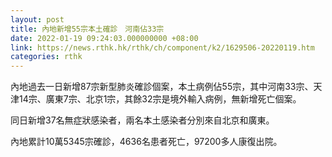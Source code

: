 ```yaml
---
layout: post
title: 內地新增55宗本土確診　河南佔33宗
date: 2022-01-19 09:24:03.000000000 +08:00
link: https://news.rthk.hk/rthk/ch/component/k2/1629506-20220119.htm
categories: rthk
---
```


內地過去一日新增87宗新型肺炎確診個案，本土病例佔55宗，其中河南33宗、天津14宗、廣東7宗、北京1宗，其餘32宗是境外輸入病例，無新增死亡個案。

同日新增37名無症狀感染者，兩名本土感染者分別來自北京和廣東。

內地累計10萬5345宗確診，4636名患者死亡，97200多人康復出院。
